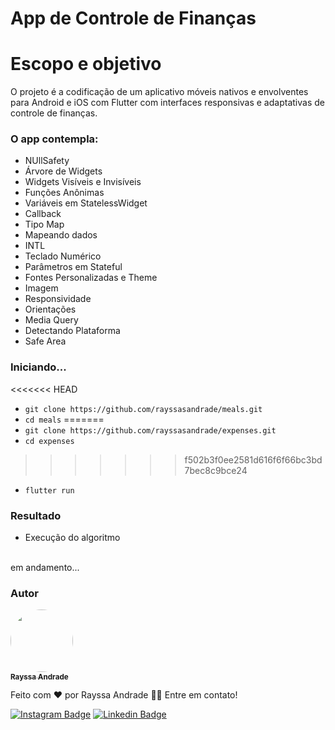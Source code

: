 # App de Controle de Finanças

# Escopo e objetivo

O projeto é a codificação de um aplicativo móveis nativos e envolventes para Android e iOS com Flutter com interfaces responsivas e adaptativas de controle de finanças. 
### O app contempla:
- NUllSafety 
- Árvore de Widgets
- Widgets Visíveis e Invisíveis
- Funções Anônimas
- Variáveis em StatelessWidget
- Callback
- Tipo Map
- Mapeando dados
- INTL
- Teclado Numérico
- Parâmetros em Stateful
- Fontes Personalizadas e Theme
- Imagem
- Responsividade
- Orientações
- Media Query
- Detectando Plataforma
- Safe Area

### Iniciando...

<<<<<<< HEAD
- `git clone https://github.com/rayssasandrade/meals.git`
- `cd meals`
=======
- `git clone https://github.com/rayssasandrade/expenses.git`
- `cd expenses`
>>>>>>> f502b3f0ee2581d616f6f66bc3bd7bec8c9bce24
- `flutter run`

### Resultado

- Execução do algoritmo 
<br />
em andamento...
 
### Autor
<a href="#">
 <img style="border-radius: 50%;" src="https://media-exp1.licdn.com/dms/image/C4D03AQGc_Ovg7ftTrw/profile-displayphoto-shrink_800_800/0/1600526654859?e=1643241600&v=beta&t=k16wL6TdDuM4mXYy2s1TjJUmq5pTqgA5bOllODvQSBs" width="100px;" alt=""/>
 <br />
 <sub><b>Rayssa Andrade</b></sub></a>

Feito com ❤️ por Rayssa Andrade 👋🏽 Entre em contato!

[![Instagram Badge](https://img.shields.io/badge/Instagram-E4405F?style=for-the-badge&logo=instagram&logoColor=white)](https://www.instagram.com/rayssa_s.andrade)
[![Linkedin Badge](https://img.shields.io/badge/LinkedIn-0077B5?style=for-the-badge&logo=linkedin&logoColor=white)](https://www.linkedin.com/in/rayssa-andrade-7785041a3)
